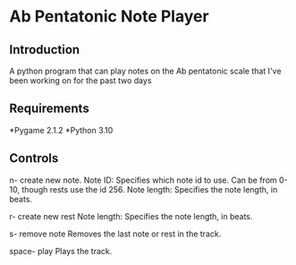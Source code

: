 # Ab Pentatonic Note Player

## Introduction
A python program that can play notes on the Ab pentatonic scale that I've been working on for the past two days

## Requirements
*Pygame 2.1.2
*Python 3.10

## Controls
n- create new note.
	Note ID: Specifies which note id to use. Can be from 0-10, though rests use the id 256.
	Note length: Specifies the note length, in beats.

r- create new rest
	Note length: Specifies the note length, in beats.

s- remove note
	Removes the last note or rest in the track.

space- play
	Plays the track.
